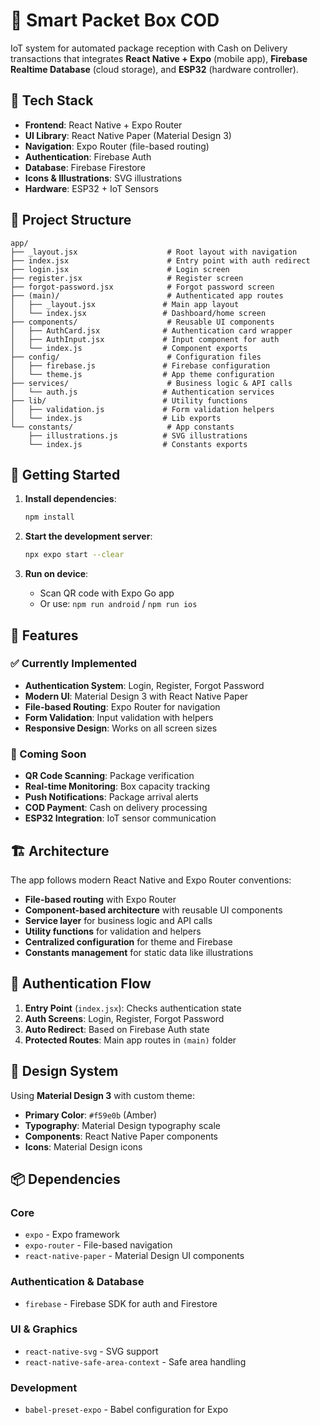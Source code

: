 # 🚀 Smart Packet Box COD

IoT system for automated package reception with Cash on Delivery transactions that integrates **React Native + Expo** (mobile app), **Firebase Realtime Database** (cloud storage), and **ESP32** (hardware controller).

## 📱 Tech Stack

- **Frontend**: React Native + Expo Router
- **UI Library**: React Native Paper (Material Design 3)
- **Navigation**: Expo Router (file-based routing)
- **Authentication**: Firebase Auth
- **Database**: Firebase Firestore
- **Icons & Illustrations**: SVG illustrations
- **Hardware**: ESP32 + IoT Sensors

## 📁 Project Structure

```
app/
├── _layout.jsx                    # Root layout with navigation
├── index.jsx                      # Entry point with auth redirect
├── login.jsx                      # Login screen
├── register.jsx                   # Register screen
├── forgot-password.jsx            # Forgot password screen
├── (main)/                        # Authenticated app routes
│   ├── _layout.jsx               # Main app layout
│   └── index.jsx                 # Dashboard/home screen
├── components/                    # Reusable UI components
│   ├── AuthCard.jsx              # Authentication card wrapper
│   ├── AuthInput.jsx             # Input component for auth
│   └── index.js                  # Component exports
├── config/                        # Configuration files
│   ├── firebase.js               # Firebase configuration
│   └── theme.js                  # App theme configuration
├── services/                      # Business logic & API calls
│   └── auth.js                   # Authentication services
├── lib/                          # Utility functions
│   ├── validation.js             # Form validation helpers
│   └── index.js                  # Lib exports
└── constants/                     # App constants
    ├── illustrations.js          # SVG illustrations
    └── index.js                  # Constants exports
```

## 🚀 Getting Started

1. **Install dependencies**:
   ```bash
   npm install
   ```

2. **Start the development server**:
   ```bash
   npx expo start --clear
   ```

3. **Run on device**:
   - Scan QR code with Expo Go app
   - Or use: `npm run android` / `npm run ios`

## 🔧 Features

### ✅ Currently Implemented
- **Authentication System**: Login, Register, Forgot Password
- **Modern UI**: Material Design 3 with React Native Paper
- **File-based Routing**: Expo Router for navigation
- **Form Validation**: Input validation with helpers
- **Responsive Design**: Works on all screen sizes

### 🔄 Coming Soon
- **QR Code Scanning**: Package verification
- **Real-time Monitoring**: Box capacity tracking
- **Push Notifications**: Package arrival alerts
- **COD Payment**: Cash on delivery processing
- **ESP32 Integration**: IoT sensor communication

## 🏗️ Architecture

The app follows modern React Native and Expo Router conventions:

- **File-based routing** with Expo Router
- **Component-based architecture** with reusable UI components
- **Service layer** for business logic and API calls
- **Utility functions** for validation and helpers
- **Centralized configuration** for theme and Firebase
- **Constants management** for static data like illustrations

## 🔐 Authentication Flow

1. **Entry Point** (`index.jsx`): Checks authentication state
2. **Auth Screens**: Login, Register, Forgot Password
3. **Auto Redirect**: Based on Firebase Auth state
4. **Protected Routes**: Main app routes in `(main)` folder

## 🎨 Design System

Using **Material Design 3** with custom theme:
- **Primary Color**: `#f59e0b` (Amber)
- **Typography**: Material Design typography scale
- **Components**: React Native Paper components
- **Icons**: Material Design icons

## 📦 Dependencies

### Core
- `expo` - Expo framework
- `expo-router` - File-based navigation
- `react-native-paper` - Material Design UI components

### Authentication & Database
- `firebase` - Firebase SDK for auth and Firestore

### UI & Graphics
- `react-native-svg` - SVG support
- `react-native-safe-area-context` - Safe area handling

### Development
- `babel-preset-expo` - Babel configuration for Expo